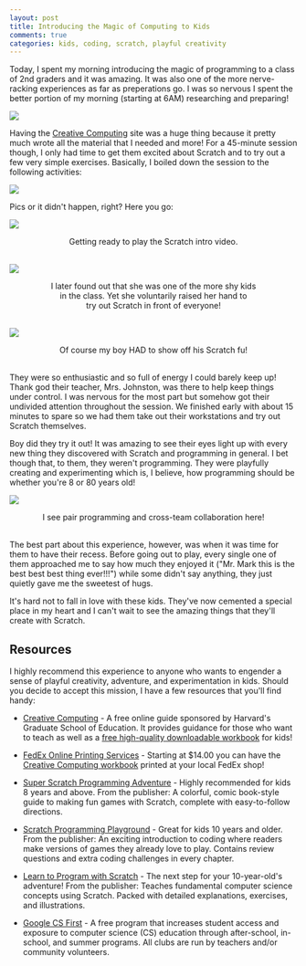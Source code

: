 ```yaml
---
layout: post
title: Introducing the Magic of Computing to Kids
comments: true
categories: kids, coding, scratch, playful creativity
---
```


Today, I spent my morning introducing the magic of programming to a
class of 2nd graders and it was amazing. It was also one of the more
nerve-racking experiences as far as preperations go. I was so nervous
I spent the better portion of my morning (starting at 6AM) researching
and preparing!

<a href='https://photos.google.com/share/AF1QipMDAOUY4Y8u0hH8jwSQRf2NZutmOSARt0nXgG_BVgwBA8snGSEbuDH9u4PK7v5vSQ?key=RndkYk92UmFLX0dvUG1FRHZaX1V4ak5mTDJDMEZB&source=ctrlq.org'><img src='https://lh3.googleusercontent.com/iSPTTsA0SaO-73sAyD34PZ1eHRGLXr8tfO3GIKlWTxAUUR4M5X_E2LCXxVIC8TRJ5LgGxLREBOcE78hyB-tTfLyW8_2GDf376GBVMasjG8J3VoxHZ8ygfxvXbv3vFRF2hH5HnxPlvA' /></a>

Having the [Creative Computing](http://scratched.gse.harvard.edu/guide/)
site was a huge thing because it pretty much wrote all the material
that I needed and more! For a 45-minute session though, I only had
time to get them excited about Scratch and to try out a few very simple
exercises. Basically, I boiled down the session to the following activities:

<a href='https://photos.google.com/share/AF1QipPRw6xj0WGPmhsOup-WD8DKapumhLdyzN1FhQGTzxSLztvAf0RgWDMe47Wvu2JZ_w?key=MnFBajJUcGxiREJWaFJJall5Q3UzNlRQRThxeHF3&source=ctrlq.org'><img src='https://lh3.googleusercontent.com/wWPdddztVyeTVennljCU5cNa14sGt8ICixZ55O9c5KEajOih4LJgLArtHMazTu_2naxzXmhPzMywNHg2jp4M6aKL3IRYiRKb4ia081DMxdFci4vIHSIPzcbsOk_4uyU2d3Ncis73ew' /></a>

Pics or it didn't happen, right? Here you go:

<a href='https://photos.google.com/share/AF1QipM0yW09fvoE26FQEIUBI1P4usCyh_CnB1mtg2bb5PVEKyIe9UuCnvO34phRqVrm5w?key=VTBTVEEtdkxtV0NjY0hUSkpRWWRQVUk0QmNMVXpn&source=ctrlq.org'><img src='https://lh3.googleusercontent.com/8BbAcQh1SgUxn3-RYw5hrGvJDdL1g8p3kubRgqFjHRQsEl9A62xnT1rmswnwEI_sa2xbgjabRt6-jl1NTd6UDqDTMmBhoNWLIwxQ9GQP80G5EtEdlPCulqP4kG9EhbHkt9ocnRIjJA' /></a>

<center>
Getting ready to play the Scratch intro video.
</center>
<br>



<a href='https://photos.google.com/share/AF1QipPUEXM87-IwAZ56aixKaYDiK6oLdsc8PTXOsJsWUKrEnUnAsiO46CDyZ14nzgBZag?key=UVFBQU5qc0lvbk1JTks2a1FhaXA4OWh5aDJUZHZ3&source=ctrlq.org'><img src='https://lh3.googleusercontent.com/AUHXBQ95O2BBg9B9JmBfczYbJZa8af8rd28uWnFBfvRmPKCID_GSy9bGuq8SXP_PCxm2_B7N216G_X-M8uB6i1oLyRYa3L7pbZPckwk0AwsQPFYbXqByezEW0nAjwxdxApwpjyg9FA' /></a>

<center>
I later found out that she was one of the more shy kids
<br/>in the class. Yet she voluntarily raised her hand to
<br/>try out Scratch in front of everyone!
</center>
<br>


<a href='https://photos.google.com/share/AF1QipNyBOPl0xShhWW7Knhxu2oDIJy4c_kMKC4GOrtMvOfZnF2n275PcnKDQwvo7vqlLA?key=WlNhRW96ZG40QVg5VFZ0aHNoNUhfQWdUOUlHSmp3&source=ctrlq.org'><img src='https://lh3.googleusercontent.com/F-tVdTo-oC3ioFvIBoq0WcSna1v3-Sgj9sJJq-8X2HXG0IFfPzwZilZIGEqaYT-daciN_XS9E33uJw2eBfdB7DyXTle7WYECxR--jUzRtd_pTSirZwCakZ70rgDzRHk1oSnEPTVhxg' /></a>

<center>
Of course my boy HAD to show off his Scratch fu!
</center>
<br>


They were so enthusiastic and so full of energy I could barely keep up!
Thank god their teacher, Mrs. Johnston, was there to help keep things
under control. I was nervous for the most part but somehow got their
undivided attention throughout the session. We finished early with about
15 minutes to spare so we had them take out their workstations and try
out Scratch themselves.

Boy did they try it out! It was amazing to see their eyes light up with
every new thing they discovered with Scratch and programming in general.
I bet though that, to them, they weren't programming. They were playfully
creating and experimenting which is, I believe, how programming should be
whether you're 8 or 80 years old!


<a href='https://photos.google.com/share/AF1QipMfMx5u7VlAnndffXFkZSqnT9bnfJdjybqv3JIAC3R-KrhL4DpJpCBoMFp4cBbmOw?key=T0pHaVp0UXBXb3ZzYXp3c2xrMFhTN2l0QVd0YUpn&source=ctrlq.org'><img src='https://lh3.googleusercontent.com/SzejOoj6hpXh0PIAJyAMmgeGKeHGq-RUZE87EOdxJ3XxZSCDbg4ZvUK0eW0gvOOgj93oHhrAqbtB_rma07j60hOdzZZSzBfSddbfH2X_JWM2qWKoh9sYkXE9VOBFohBLN0c4drNAPg' /></a>

<center>
I see pair programming and cross-team collaboration here!
</center>
<br>


The best part about this experience, however, was when it was time for
them to have their recess. Before going out to play, every single one of
them approached me to say how much they enjoyed it ("Mr. Mark this is
the best best best thing ever!!!") while some didn't say anything, they
just quietly gave me the sweetest of hugs.

It's hard not to fall in love with these kids. They've now cemented a
special place in my heart and I can't wait to see the amazing things that
they'll create with Scratch.



## Resources

I highly recommend this experience to anyone who wants to engender a sense
of playful creativity, adventure, and experimentation in kids. Should you
decide to accept this mission, I have a few resources that you'll find handy:

* [Creative Computing](http://scratched.gse.harvard.edu/guide/) - 
  A free online guide sponsored by Harvard's Graduate
  School of Education. It provides guidance for those who want to teach as
  well as a [free high-quality downloadable workbook](http://scratched.gse.harvard.edu/guide/files/CreativeComputing20140820_LearnerWorkbook.pdf)
  for kids!

* [FedEx Online Printing Services](fedex.com/apps/printonline/#!) -
  Starting at $14.00 you can have the [Creative Computing workbook](http://scratched.gse.harvard.edu/guide/files/CreativeComputing20140820_LearnerWorkbook.pdf)
  printed at your local FedEx shop!

* [Super Scratch Programming Adventure](https://www.amazon.com/dp/1593275315?ref=emc_b_5_t) -
  Highly recommended for kids 8 years and above. From the publisher: A
  colorful, comic book-style guide to making fun games with Scratch,
  complete with easy-to-follow directions.

* [Scratch Programming Playground](https://www.amazon.com/dp/1593277628?ref=emc_b_5_t) -
  Great for kids 10 years and older. From the publisher: An exciting
  introduction to coding where readers make versions of games they already
  love to play. Contains review questions and extra coding challenges
  in every chapter.

* [Learn to Program with Scratch](http://a.co/jlhERQd) -
  The next step for your 10-year-old's adventure! From the publisher:
  Teaches fundamental computer science concepts using Scratch. Packed
  with detailed explanations, exercises, and illustrations.

* [Google CS First](https://www.cs-first.com/en/home) - A free program
  that increases student access and exposure to computer science (CS)
  education through after-school, in-school, and summer programs. All
  clubs are run by teachers and/or community volunteers.
